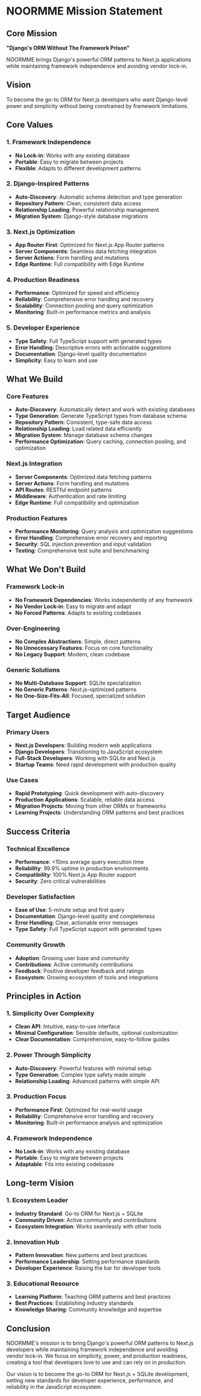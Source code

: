 # NOORMME Mission Statement

## Core Mission

**"Django's ORM Without The Framework Prison"**

NOORMME brings Django's powerful ORM patterns to Next.js applications while maintaining framework independence and avoiding vendor lock-in.

## Vision

To become the go-to ORM for Next.js developers who want Django-level power and simplicity without being constrained by framework limitations.

## Core Values

### 1. Framework Independence
- **No Lock-in**: Works with any existing database
- **Portable**: Easy to migrate between projects
- **Flexible**: Adapts to different development patterns

### 2. Django-Inspired Patterns
- **Auto-Discovery**: Automatic schema detection and type generation
- **Repository Pattern**: Clean, consistent data access
- **Relationship Loading**: Powerful relationship management
- **Migration System**: Django-style database migrations

### 3. Next.js Optimization
- **App Router First**: Optimized for Next.js App Router patterns
- **Server Components**: Seamless data fetching integration
- **Server Actions**: Form handling and mutations
- **Edge Runtime**: Full compatibility with Edge Runtime

### 4. Production Readiness
- **Performance**: Optimized for speed and efficiency
- **Reliability**: Comprehensive error handling and recovery
- **Scalability**: Connection pooling and query optimization
- **Monitoring**: Built-in performance metrics and analysis

### 5. Developer Experience
- **Type Safety**: Full TypeScript support with generated types
- **Error Handling**: Descriptive errors with actionable suggestions
- **Documentation**: Django-level quality documentation
- **Simplicity**: Easy to learn and use

## What We Build

### Core Features
- **Auto-Discovery**: Automatically detect and work with existing databases
- **Type Generation**: Generate TypeScript types from database schema
- **Repository Pattern**: Consistent, type-safe data access
- **Relationship Loading**: Load related data efficiently
- **Migration System**: Manage database schema changes
- **Performance Optimization**: Query caching, connection pooling, and optimization

### Next.js Integration
- **Server Components**: Optimized data fetching patterns
- **Server Actions**: Form handling and mutations
- **API Routes**: RESTful endpoint patterns
- **Middleware**: Authentication and rate limiting
- **Edge Runtime**: Full compatibility and optimization

### Production Features
- **Performance Monitoring**: Query analysis and optimization suggestions
- **Error Handling**: Comprehensive error recovery and reporting
- **Security**: SQL injection prevention and input validation
- **Testing**: Comprehensive test suite and benchmarking

## What We Don't Build

### Framework Lock-in
- **No Framework Dependencies**: Works independently of any framework
- **No Vendor Lock-in**: Easy to migrate and adapt
- **No Forced Patterns**: Adapts to existing codebases

### Over-Engineering
- **No Complex Abstractions**: Simple, direct patterns
- **No Unnecessary Features**: Focus on core functionality
- **No Legacy Support**: Modern, clean codebase

### Generic Solutions
- **No Multi-Database Support**: SQLite specialization
- **No Generic Patterns**: Next.js-optimized patterns
- **No One-Size-Fits-All**: Focused, specialized solution

## Target Audience

### Primary Users
- **Next.js Developers**: Building modern web applications
- **Django Developers**: Transitioning to JavaScript ecosystem
- **Full-Stack Developers**: Working with SQLite and Next.js
- **Startup Teams**: Need rapid development with production quality

### Use Cases
- **Rapid Prototyping**: Quick development with auto-discovery
- **Production Applications**: Scalable, reliable data access
- **Migration Projects**: Moving from other ORMs or frameworks
- **Learning Projects**: Understanding ORM patterns and best practices

## Success Criteria

### Technical Excellence
- **Performance**: <10ms average query execution time
- **Reliability**: 99.9% uptime in production environments
- **Compatibility**: 100% Next.js App Router support
- **Security**: Zero critical vulnerabilities

### Developer Satisfaction
- **Ease of Use**: 5-minute setup and first query
- **Documentation**: Django-level quality and completeness
- **Error Handling**: Clear, actionable error messages
- **Type Safety**: Full TypeScript support with generated types

### Community Growth
- **Adoption**: Growing user base and community
- **Contributions**: Active community contributions
- **Feedback**: Positive developer feedback and ratings
- **Ecosystem**: Growing ecosystem of tools and integrations

## Principles in Action

### 1. Simplicity Over Complexity
- **Clean API**: Intuitive, easy-to-use interface
- **Minimal Configuration**: Sensible defaults, optional customization
- **Clear Documentation**: Comprehensive, easy-to-follow guides

### 2. Power Through Simplicity
- **Auto-Discovery**: Powerful features with minimal setup
- **Type Generation**: Complex type safety made simple
- **Relationship Loading**: Advanced patterns with simple API

### 3. Production Focus
- **Performance First**: Optimized for real-world usage
- **Reliability**: Comprehensive error handling and recovery
- **Monitoring**: Built-in performance analysis and optimization

### 4. Framework Independence
- **No Lock-in**: Works with any existing database
- **Portable**: Easy to migrate between projects
- **Adaptable**: Fits into existing codebases

## Long-term Vision

### 1. Ecosystem Leader
- **Industry Standard**: Go-to ORM for Next.js + SQLite
- **Community Driven**: Active community and contributions
- **Ecosystem Integration**: Works seamlessly with other tools

### 2. Innovation Hub
- **Pattern Innovation**: New patterns and best practices
- **Performance Leadership**: Setting performance standards
- **Developer Experience**: Raising the bar for developer tools

### 3. Educational Resource
- **Learning Platform**: Teaching ORM patterns and best practices
- **Best Practices**: Establishing industry standards
- **Knowledge Sharing**: Community knowledge and expertise

## Conclusion

NOORMME's mission is to bring Django's powerful ORM patterns to Next.js developers while maintaining framework independence and avoiding vendor lock-in. We focus on simplicity, power, and production readiness, creating a tool that developers love to use and can rely on in production.

Our vision is to become the go-to ORM for Next.js + SQLite development, setting new standards for developer experience, performance, and reliability in the JavaScript ecosystem.
